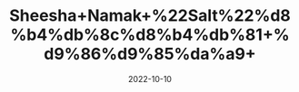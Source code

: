---
title: 'Sheesha+Namak+%22Salt%22%d8%b4%db%8c%d8%b4%db%81+%d9%86%d9%85%da%a9+'
date: '2022-10-10' 
metatag: '' 
inventory: '0' 
draft: false 
# meta description 
shortDescripton: 'It+promotes+good+vascular+health+and+balances+electrolytes+and+prevents+muscle+cramping.'
description: 'Spices'
longdescription: ''
featured: True
# product Price
price: '40.0'
# Product Short Description
shortDescription: 'It+promotes+good+vascular+health+and+balances+electrolytes+and+prevents+muscle+cramping.'
productID: 'A7BC3E77-5224-ED11-9968-005056B3A416'
type: 'products'
category: 'Spices' 
thumnailproduct: 'https://eraconnect.blob.core.windows.net/product-images/aminsaddiquidawakhana/A7BC3E77-5224-ED11-9968-005056B3A416.webp' 
images:
  - image: 'https://eraconnect.blob.core.windows.net/product-images/aminsaddiquidawakhana/A7BC3E77-5224-ED11-9968-005056B3A416.webp'  
Variants:
---